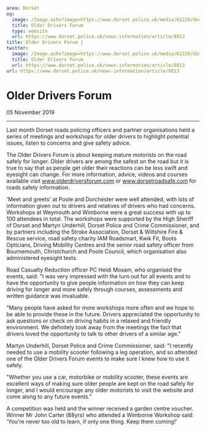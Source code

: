 ```yaml
area: Dorset
og:
  image: /Image.ashx?image=https://www.dorset.police.uk/media/61220/dorset-older-drivers-forum-01.jpg&amp;amp;width=150
  title: Older Drivers Forum
  type: website
  url: https://www.dorset.police.uk/news-information/article/8813
title: Older Drivers Forum |
twitter:
  image: /Image.ashx?image=https://www.dorset.police.uk/media/61220/dorset-older-drivers-forum-01.jpg&amp;amp;width=150
  title: Older Drivers Forum
  url: https://www.dorset.police.uk/news-information/article/8813
url: https://www.dorset.police.uk/news-information/article/8813
```

# Older Drivers Forum

05 November 2019

* * *

Last month Dorset roads policing officers and partner organisations held a series of meetings and workshops for older drivers to highlight potential issues, listen to concerns and give safety advice.

The Older Drivers Forum is about keeping mature motorists on the road safely for longer. Older drivers are among the safest on the road but it is true to say that as people get older their reactions can be less swift and eyesight can change. For more information, advice, videos and courses available visit www.olderdriversforum.com or www.dorsetroadsafe.com for roads safety information.

'Meet and greets' at Poole and Dorchester were well attended, with lots of information given out to drivers and relatives of drivers who had concerns. Workshops at Weymouth and Wimborne were a great success with up to 100 attendees in total. The workshops were supported by the High Sheriff of Dorset and Martyn Underhill, Dorset Police and Crime Commissioner, and by partners including the Stroke Association, Dorset & Wiltshire Fire & Rescue service, road safety charity IAM Roadsmart, Kwik Fit, Boots Opticians, Driving Mobility Centres and the senior road safety officer from Bournemouth, Christchurch and Poole Council, which organisation also administered eyesight tests.

Road Casualty Reduction officer PC Heidi Moxam, who organised the events, said: "I was very impressed with the turn out for all events and to have the opportunity to give people information on how they can keep driving for longer and more safely through courses, assessments and written guidance was invaluable.

"Many people have asked for more workshops more often and we hope to be able to provide these in the future. Drivers appreciated the opportunity to ask questions or check on driving habits in a relaxed and friendly environment. We definitely took away from the meetings the fact that drivers loved the opportunity to talk to other drivers of a similar age."

Martyn Underhill, Dorset Police and Crime Commissioner, said: "I recently needed to use a mobility scooter following a leg operation, and so attended one of the Older Drivers Forum events to make sure I knew how to use it safely.

"Whether you use a car, motorbike or mobility scooter, these events are excellent ways of making sure older people are kept on the road safely for longer, and I would encourage any older motorists to visit the website and come along to any future events."

A competition was held and the winner received a garden centre voucher. Winner Mr John Carter (88yrs) who attended a Wimborne Workshop said: 'You're never too old to learn, if only one thing. Keep them coming!'
